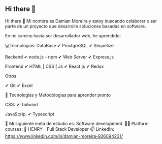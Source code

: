 ## Hi there 👋

Hi there 👋
Mi nombre es Damian Moreira y estoy buscando colaborar o ser parte de un proyecto que desarrolle soluciones basadas en software.

En mi camino hacia ser desarrollador web, he aprendido:

💻Tecnologías:
DataBase ✔ ProstgreSQL ✔ Sequelize

Backend ✔ node.js - npm ✔ Web Server ✔ Express.js

Frontend ✔ HTML | CSS | Js ✔ React.js ✔ Redux

Otros

✔ Git
✔ Excel

📌 Tecnologias y Metodologias para aprender pronto

CSS: ✔ Tailwind

JavaScrip: ✔ Typescript

🌱 Mi siguiente meta de estudio es:
Software development.
👨‍🎓 Platform courses:
💛 HENRY - Full Stack Developer
📫 LinkedIn: https://www.linkedin.com/in/damian-moreira-926094231/
